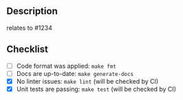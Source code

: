 ## Description

<!-- **Please link some issue here describing what you are trying to achieve.**

In case there is no issue present for your PR, please consider creating one.
At least please give us some description what you are trying to achieve and why your change is needed. -->

relates to #1234

## Checklist

- [ ] Code format was applied: `make fmt`
- [ ] Docs are up-to-date: `make generate-docs`
- [x] No linter issues: `make lint` (will be checked by CI) 
- [x] Unit tests are passing: `make test` (will be checked by CI)
